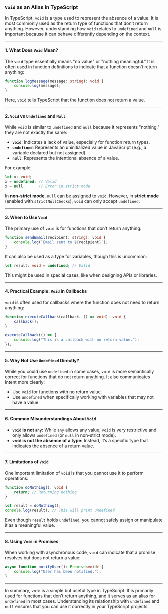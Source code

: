 ### `Void` as an Alias in TypeScript

In TypeScript, `void` is a type used to represent the absence of a value. It is most commonly used as the return type of functions that don’t return anything. However, understanding how `void` relates to `undefined` and `null` is important because it can behave differently depending on the context.

---

#### 1. **What Does `Void` Mean?**

The `void` type essentially means "no value" or "nothing meaningful." It is often used in function definitions to indicate that a function doesn’t return anything:
```typescript
function logMessage(message: string): void {
    console.log(message);
}
```
Here, `void` tells TypeScript that the function does not return a value.

---

#### 2. **`Void` vs `Undefined` and `Null`**

While `void` is similar to `undefined` and `null` because it represents "nothing," they are not exactly the same:

- **`void`**: Indicates a lack of value, especially for function return types.
- **`undefined`**: Represents an uninitialized value in JavaScript (e.g., a variable declared but not assigned).
- **`null`**: Represents the intentional absence of a value.

For example:
```typescript
let x: void;
x = undefined; // Valid
x = null;      // Error in strict mode
```

In **non-strict mode**, `null` can be assigned to `void`. However, in **strict mode** (enabled with `strictNullChecks`), `void` can only accept `undefined`.

---

#### 3. **When to Use `Void`**

The primary use of `void` is for functions that don’t return anything:
```typescript
function sendEmail(recipient: string): void {
    console.log(`Email sent to ${recipient}`);
}
```

It can also be used as a type for variables, though this is uncommon:
```typescript
let result: void = undefined; // Valid
```
This might be used in special cases, like when designing APIs or libraries.

---

#### 4. **Practical Example: `Void` in Callbacks**

`void` is often used for callbacks where the function does not need to return anything:
```typescript
function executeCallback(callback: () => void): void {
    callback();
}

executeCallback(() => {
    console.log("This is a callback with no return value.");
});
```

---

#### 5. **Why Not Use `Undefined` Directly?**

While you could use `undefined` in some cases, `void` is more semantically correct for functions that do not return anything. It also communicates intent more clearly:
- Use `void` for functions with no return value.
- Use `undefined` when specifically working with variables that may not have a value.

---

#### 6. **Common Misunderstandings About `Void`**

- **`void` is not `any`:** While `any` allows any value, `void` is very restrictive and only allows `undefined` (or `null` in non-strict mode).
- **`void` is not the absence of a type:** Instead, it’s a specific type that indicates the absence of a return value.

---

#### 7. **Limitations of `Void`**

One important limitation of `void` is that you cannot use it to perform operations:
```typescript
function doNothing(): void {
    return; // Returning nothing
}

let result = doNothing();
console.log(result); // This will print undefined
```
Even though `result` holds `undefined`, you cannot safely assign or manipulate it as a meaningful value.

---

#### 8. **Using `Void` in Promises**

When working with asynchronous code, `void` can indicate that a promise resolves but does not return a value:
```typescript
async function notifyUser(): Promise<void> {
    console.log("User has been notified.");
}
```

---

In summary, `void` is a simple but useful type in TypeScript. It is primarily used for functions that don’t return anything, and it serves as an alias for `undefined` in most cases. Understanding its relationship with `undefined` and `null` ensures that you can use it correctly in your TypeScript projects.